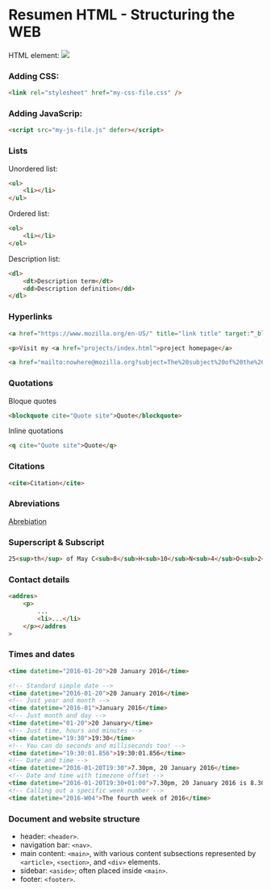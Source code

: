 # Resumen HTML - Structuring the WEB

HTML element:
![](https://developer.mozilla.org/en-US/docs/Learn/HTML/Introduction_to_HTML/Getting_started/grumpy-cat-small.png)

### Adding CSS:

```html
<link rel="stylesheet" href="my-css-file.css" />
```

### Adding JavaScrip:

```html
<script src="my-js-file.js" defer></script>
```

### Lists

Unordered list:

```html
<ul>
    <li></li>
</ul>
```

Ordered list:

```html
<ol>
    <li></li>
</ol>
```

Description list:

```html
<dl>
    <dt>Description term</dt>
    <dd>Description definition</dd>
</dl>
```

### Hyperlinks

```html
<a href="https://www.mozilla.org/en-US/" title="link title" target:"_blank">the Mozilla homepage</a>.

<p>Visit my <a href="projects/index.html">project homepage</a>

<a href="mailto:nowhere@mozilla.org?subject=The%20subject%20of%20the%20email&body=The%20body%20of%20the%20email">
```

### Quotations

Bloque quotes

```html
<blockquote cite="Quote site">Quote</blockquote>
```

Inline quotations

```html
<q cite="Quote site">Quote</q>
```

### Citations

```html
<cite>Citation</cite>
```

### Abreviations

<abbr title="abbreviation title">Abrebiation</abbr>

### Superscript & Subscript

```html
25<sup>th</sup> of May C<sub>8</sub>H<sub>10</sub>N<sub>4</sub>O<sub>2</sub>
```

### Contact details

```html
<addres>
    <p>
        ...
        <li>...</li>
    </p></addres
>
```

### Times and dates

```html
<time datetime="2016-01-20">20 January 2016</time>

<!-- Standard simple date -->
<time datetime="2016-01-20">20 January 2016</time>
<!-- Just year and month -->
<time datetime="2016-01">January 2016</time>
<!-- Just month and day -->
<time datetime="01-20">20 January</time>
<!-- Just time, hours and minutes -->
<time datetime="19:30">19:30</time>
<!-- You can do seconds and milliseconds too! -->
<time datetime="19:30:01.856">19:30:01.856</time>
<!-- Date and time -->
<time datetime="2016-01-20T19:30">7.30pm, 20 January 2016</time>
<!-- Date and time with timezone offset -->
<time datetime="2016-01-20T19:30+01:00">7.30pm, 20 January 2016 is 8.30pm in France</time>
<!-- Calling out a specific week number -->
<time datetime="2016-W04">The fourth week of 2016</time>
```

### Document and website structure

-   header: `<header>`.
-   navigation bar: `<nav>`.
-   main content: `<main>`, with various content subsections represented by `<article>`, `<section>`, and `<div>` elements.
-   sidebar: `<aside>`; often placed inside `<main>`.
-   footer: `<footer>`.
